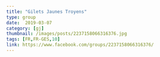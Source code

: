 ```yaml
---
title: "Gilets Jaunes Troyens"
type: group
date:  2019-03-07
category: [gj]
thumbnail: /images/posts/2237158066316376.jpg
tags: [FR,FR-GES,10]
link: https://www.facebook.com/groups/2237158066316376/
---
```

